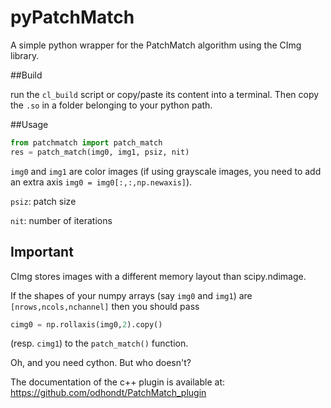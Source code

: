 # pyPatchMatch

A simple python wrapper for the PatchMatch algorithm using the CImg library.

##Build

run the `cl_build` script or copy/paste its content into a terminal. Then copy the `.so` in a folder belonging to your python path.

##Usage

```python
from patchmatch import patch_match
res = patch_match(img0, img1, psiz, nit)
```
`img0` and `img1` are color images (if using grayscale images, you need to add an extra axis `img0 = img0[:,:,np.newaxis]`).

`psiz`: patch size

`nit`: number of iterations

## Important

CImg stores images with a different memory layout than scipy.ndimage.

If the shapes of your numpy arrays (say `img0` and `img1`) are `[nrows,ncols,nchannel]` then you should pass 

```python
cimg0 = np.rollaxis(img0,2).copy()
```

(resp. `cimg1`) to the `patch_match()` function.

Oh, and you need cython. But who doesn't?

The documentation of the c++ plugin is available at:
https://github.com/odhondt/PatchMatch_plugin
